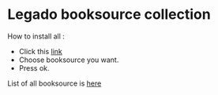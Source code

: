 # Legado booksource collection
How to install all :
- Click this [link](https://intradeus.github.io/http-protocol-redirector?r=legado://import/bookSource?src=https://raw.githubusercontent.com/rektpartyaftermath/Legado-booksource-collection/main/AllBooksource.json)
- Choose booksource you want.
- Press ok.

List of all booksource is [here](List.md)
